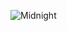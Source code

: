 ![Midnight]([https://raw.githubusercontent.com/Serendipity-Theme/assets/main/githubHeader.png](https://lexingtonthemes.com/OpenGraph/twitter.png)https://lexingtonthemes.com/OpenGraph/twitter.png)


